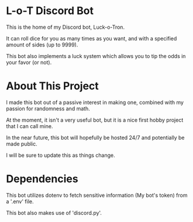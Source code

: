 # L-o-T Discord Bot
This is the home of my Discord bot, Luck-o-Tron.

It can roll dice for you as many times as you want, and with a specified amount of sides (up to 9999).

This bot also implements a luck system which allows you to tip the odds in your favor (or not).
# About This Project
I made this bot out of a passive interest in making one, combined with my passion for randomness and math.

At the moment, it isn't a very useful bot, but it is a nice first hobby project that I can call mine.

In the near future, this bot will hopefully be hosted 24/7 and potentially be made public.

I will be sure to update this as things change.
# Dependencies
This bot utilizes dotenv to fetch sensitive information (My bot's token) from a '.env' file.

This bot also makes use of 'discord.py'.

